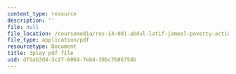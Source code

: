 ```yaml
---
content_type: resource
description: ''
file: null
file_location: /coursemedia/res-14-001-abdul-latif-jameel-poverty-action-lab-executive-training-evaluating-social-programs-2009-spring-2009/dfdab3d43c2760647eb438bc7b86754b_DUyOjsFTOgQ.pdf
file_type: application/pdf
resourcetype: Document
title: 3play pdf file
uid: dfdab3d4-3c27-6064-7eb4-38bc7b86754b
---
```

